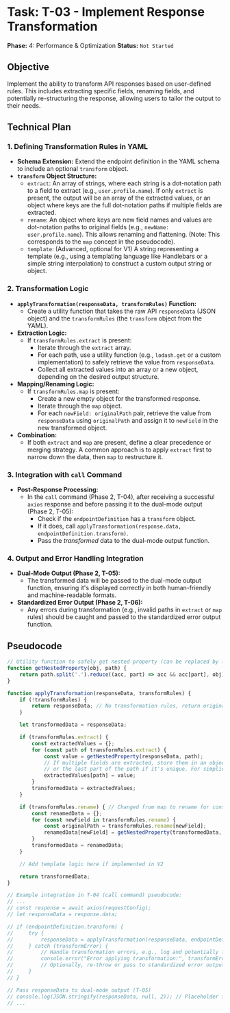 # Task: T-03 - Implement Response Transformation

**Phase:** 4: Performance & Optimization
**Status:** `Not Started`

## Objective

Implement the ability to transform API responses based on user-defined rules. This includes extracting specific fields, renaming fields, and potentially re-structuring the response, allowing users to tailor the output to their needs.

## Technical Plan

### 1. Defining Transformation Rules in YAML

-   **Schema Extension:** Extend the endpoint definition in the YAML schema to include an optional `transform` object.
-   **`transform` Object Structure:**
    -   `extract`: An array of strings, where each string is a dot-notation path to a field to extract (e.g., `user.profile.name`). If only `extract` is present, the output will be an array of the extracted values, or an object where keys are the full dot-notation paths if multiple fields are extracted.
    -   `rename`: An object where keys are new field names and values are dot-notation paths to original fields (e.g., `newName: user.profile.name`). This allows renaming and flattening. (Note: This corresponds to the `map` concept in the pseudocode).
    -   `template`: (Advanced, optional for V1) A string representing a template (e.g., using a templating language like Handlebars or a simple string interpolation) to construct a custom output string or object.

### 2. Transformation Logic

-   **`applyTransformation(responseData, transformRules)` Function:**
    -   Create a utility function that takes the raw API `responseData` (JSON object) and the `transformRules` (the `transform` object from the YAML).
-   **Extraction Logic:**
    -   If `transformRules.extract` is present:
        -   Iterate through the `extract` array.
        -   For each path, use a utility function (e.g., `lodash.get` or a custom implementation) to safely retrieve the value from `responseData`.
        -   Collect all extracted values into an array or a new object, depending on the desired output structure.
-   **Mapping/Renaming Logic:**
    -   If `transformRules.map` is present:
        -   Create a new empty object for the transformed response.
        -   Iterate through the `map` object.
        -   For each `newField: originalPath` pair, retrieve the value from `responseData` using `originalPath` and assign it to `newField` in the new transformed object.
-   **Combination:**
    -   If both `extract` and `map` are present, define a clear precedence or merging strategy. A common approach is to apply `extract` first to narrow down the data, then `map` to restructure it.

### 3. Integration with `call` Command

-   **Post-Response Processing:**
    -   In the `call` command (Phase 2, T-04), after receiving a successful `axios` response and before passing it to the dual-mode output (Phase 2, T-05):
        -   Check if the `endpointDefinition` has a `transform` object.
        -   If it does, call `applyTransformation(response.data, endpointDefinition.transform)`.
        -   Pass the *transformed* data to the dual-mode output function.

### 4. Output and Error Handling Integration

-   **Dual-Mode Output (Phase 2, T-05):**
    -   The transformed data will be passed to the dual-mode output function, ensuring it's displayed correctly in both human-friendly and machine-readable formats.
-   **Standardized Error Output (Phase 2, T-06):**
    -   Any errors during transformation (e.g., invalid paths in `extract` or `map` rules) should be caught and passed to the standardized error output function.

## Pseudocode

```javascript
// Utility function to safely get nested property (can be replaced by lodash.get)
function getNestedProperty(obj, path) {
    return path.split('.').reduce((acc, part) => acc && acc[part], obj);
}

function applyTransformation(responseData, transformRules) {
    if (!transformRules) {
        return responseData; // No transformation rules, return original data
    }

    let transformedData = responseData;

    if (transformRules.extract) {
        const extractedValues = {};
        for (const path of transformRules.extract) {
            const value = getNestedProperty(responseData, path);
            // If multiple fields are extracted, store them in an object where keys are the full dot-notation paths
            // or the last part of the path if it's unique. For simplicity, let's use the full path as key.
            extractedValues[path] = value;
        }
        transformedData = extractedValues;
    }

    if (transformRules.rename) { // Changed from map to rename for consistency with PRD
        const renamedData = {};
        for (const newField in transformRules.rename) {
            const originalPath = transformRules.rename[newField];
            renamedData[newField] = getNestedProperty(transformedData, originalPath);
        }
        transformedData = renamedData;
    }

    // Add template logic here if implemented in V2

    return transformedData;
}

// Example integration in T-04 (call command) pseudocode:
// ...
// const response = await axios(requestConfig);
// let responseData = response.data;

// if (endpointDefinition.transform) {
//     try {
//         responseData = applyTransformation(responseData, endpointDefinition.transform);
//     } catch (transformError) {
//         // Handle transformation errors, e.g., log and potentially fall back to original data
//         console.error("Error applying transformation:", transformError);
//         // Optionally, re-throw or pass to standardized error output
//     }
// }

// Pass responseData to dual-mode output (T-05)
// console.log(JSON.stringify(responseData, null, 2)); // Placeholder for T-05
// ...
```